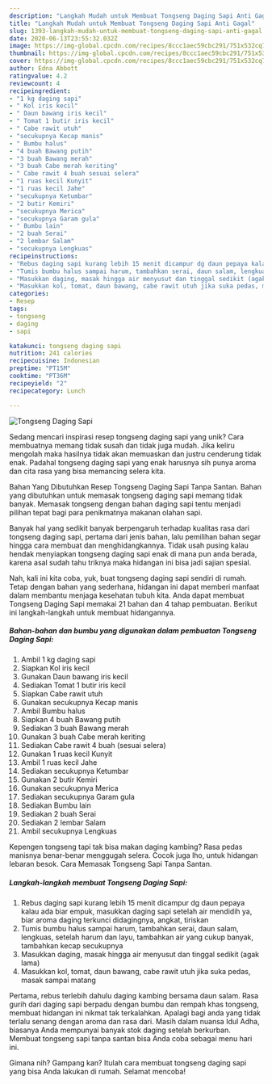 ```yaml
---
description: "Langkah Mudah untuk Membuat Tongseng Daging Sapi Anti Gagal"
title: "Langkah Mudah untuk Membuat Tongseng Daging Sapi Anti Gagal"
slug: 1393-langkah-mudah-untuk-membuat-tongseng-daging-sapi-anti-gagal
date: 2020-06-13T23:55:32.032Z
image: https://img-global.cpcdn.com/recipes/8ccc1aec59cbc291/751x532cq70/tongseng-daging-sapi-foto-resep-utama.jpg
thumbnail: https://img-global.cpcdn.com/recipes/8ccc1aec59cbc291/751x532cq70/tongseng-daging-sapi-foto-resep-utama.jpg
cover: https://img-global.cpcdn.com/recipes/8ccc1aec59cbc291/751x532cq70/tongseng-daging-sapi-foto-resep-utama.jpg
author: Edna Abbott
ratingvalue: 4.2
reviewcount: 4
recipeingredient:
- "1 kg daging sapi"
- " Kol iris kecil"
- " Daun bawang iris kecil"
- " Tomat 1 butir iris kecil"
- " Cabe rawit utuh"
- "secukupnya Kecap manis"
- " Bumbu halus"
- "4 buah Bawang putih"
- "3 buah Bawang merah"
- "3 buah Cabe merah keriting"
- " Cabe rawit 4 buah sesuai selera"
- "1 ruas kecil Kunyit"
- "1 ruas kecil Jahe"
- "secukupnya Ketumbar"
- "2 butir Kemiri"
- "secukupnya Merica"
- "secukupnya Garam gula"
- " Bumbu lain"
- "2 buah Serai"
- "2 lembar Salam"
- "secukupnya Lengkuas"
recipeinstructions:
- "Rebus daging sapi kurang lebih 15 menit dicampur dg daun pepaya kalau ada biar empuk, masukkan daging sapi setelah air mendidih ya, biar aroma daging terkunci didagingnya, angkat, tiriskan"
- "Tumis bumbu halus sampai harum, tambahkan serai, daun salam, lengkuas, setelah harum dan layu, tambahkan air yang cukup banyak, tambahkan kecap secukupnya"
- "Masukkan daging, masak hingga air menyusut dan tinggal sedikit (agak lama)"
- "Masukkan kol, tomat, daun bawang, cabe rawit utuh jika suka pedas, masak sampai matang"
categories:
- Resep
tags:
- tongseng
- daging
- sapi

katakunci: tongseng daging sapi 
nutrition: 241 calories
recipecuisine: Indonesian
preptime: "PT15M"
cooktime: "PT36M"
recipeyield: "2"
recipecategory: Lunch

---
```



![Tongseng Daging Sapi](https://img-global.cpcdn.com/recipes/8ccc1aec59cbc291/751x532cq70/tongseng-daging-sapi-foto-resep-utama.jpg)

Sedang mencari inspirasi resep tongseng daging sapi yang unik? Cara membuatnya memang tidak susah dan tidak juga mudah. Jika keliru mengolah maka hasilnya tidak akan memuaskan dan justru cenderung tidak enak. Padahal tongseng daging sapi yang enak harusnya sih punya aroma dan cita rasa yang bisa memancing selera kita.

Bahan Yang Dibutuhkan Resep Tongseng Daging Sapi Tanpa Santan. Bahan yang dibutuhkan untuk memasak tongseng daging sapi memang tidak banyak. Memasak tongseng dengan bahan daging sapi tentu menjadi pilihan tepat bagi para penikmatnya makanan olahan sapi.

Banyak hal yang sedikit banyak berpengaruh terhadap kualitas rasa dari tongseng daging sapi, pertama dari jenis bahan, lalu pemilihan bahan segar hingga cara membuat dan menghidangkannya. Tidak usah pusing kalau hendak menyiapkan tongseng daging sapi enak di mana pun anda berada, karena asal sudah tahu triknya maka hidangan ini bisa jadi sajian spesial.


Nah, kali ini kita coba, yuk, buat tongseng daging sapi sendiri di rumah. Tetap dengan bahan yang sederhana, hidangan ini dapat memberi manfaat dalam membantu menjaga kesehatan tubuh kita. Anda dapat membuat Tongseng Daging Sapi memakai 21 bahan dan 4 tahap pembuatan. Berikut ini langkah-langkah untuk membuat hidangannya.

<!--inarticleads1-->

##### Bahan-bahan dan bumbu yang digunakan dalam pembuatan Tongseng Daging Sapi:

1. Ambil 1 kg daging sapi
1. Siapkan  Kol iris kecil
1. Gunakan  Daun bawang iris kecil
1. Sediakan  Tomat 1 butir iris kecil
1. Siapkan  Cabe rawit utuh
1. Gunakan secukupnya Kecap manis
1. Ambil  Bumbu halus
1. Siapkan 4 buah Bawang putih
1. Sediakan 3 buah Bawang merah
1. Gunakan 3 buah Cabe merah keriting
1. Sediakan  Cabe rawit 4 buah (sesuai selera)
1. Gunakan 1 ruas kecil Kunyit
1. Ambil 1 ruas kecil Jahe
1. Sediakan secukupnya Ketumbar
1. Gunakan 2 butir Kemiri
1. Gunakan secukupnya Merica
1. Sediakan secukupnya Garam gula
1. Sediakan  Bumbu lain
1. Sediakan 2 buah Serai
1. Sediakan 2 lembar Salam
1. Ambil secukupnya Lengkuas


Kepengen tongseng tapi tak bisa makan daging kambing? Rasa pedas manisnya benar-benar menggugah selera. Cocok juga lho, untuk hidangan lebaran besok. Cara Memasak Tongseng Sapi Tanpa Santan. 

<!--inarticleads2-->

##### Langkah-langkah membuat Tongseng Daging Sapi:

1. Rebus daging sapi kurang lebih 15 menit dicampur dg daun pepaya kalau ada biar empuk, masukkan daging sapi setelah air mendidih ya, biar aroma daging terkunci didagingnya, angkat, tiriskan
1. Tumis bumbu halus sampai harum, tambahkan serai, daun salam, lengkuas, setelah harum dan layu, tambahkan air yang cukup banyak, tambahkan kecap secukupnya
1. Masukkan daging, masak hingga air menyusut dan tinggal sedikit (agak lama)
1. Masukkan kol, tomat, daun bawang, cabe rawit utuh jika suka pedas, masak sampai matang


Pertama, rebus terlebih dahulu daging kambing bersama daun salam. Rasa gurih dari daging sapi berpadu dengan bumbu dan rempah khas tongseng, membuat hidangan ini nikmat tak terkalahkan. Apalagi bagi anda yang tidak terlalu senang dengan aroma dan rasa dari. Masih dalam nuansa Idul Adha, biasanya Anda mempunyai banyak stok daging setelah berkurban. Membuat tongseng sapi tanpa santan bisa Anda coba sebagai menu hari ini. 

Gimana nih? Gampang kan? Itulah cara membuat tongseng daging sapi yang bisa Anda lakukan di rumah. Selamat mencoba!
